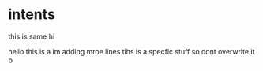 # intents

this is same
hi


hello this is a
im adding mroe lines
tihs is a specfic stuff so dont overwrite it b
